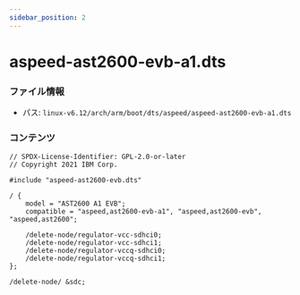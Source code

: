 ```yaml
---
sidebar_position: 2
---
```

# aspeed-ast2600-evb-a1.dts

### ファイル情報

- パス: `linux-v6.12/arch/arm/boot/dts/aspeed/aspeed-ast2600-evb-a1.dts`

### コンテンツ

```dts
// SPDX-License-Identifier: GPL-2.0-or-later
// Copyright 2021 IBM Corp.

#include "aspeed-ast2600-evb.dts"

/ {
	model = "AST2600 A1 EVB";
	compatible = "aspeed,ast2600-evb-a1", "aspeed,ast2600-evb", "aspeed,ast2600";

	/delete-node/regulator-vcc-sdhci0;
	/delete-node/regulator-vcc-sdhci1;
	/delete-node/regulator-vccq-sdhci0;
	/delete-node/regulator-vccq-sdhci1;
};

/delete-node/ &sdc;

```
